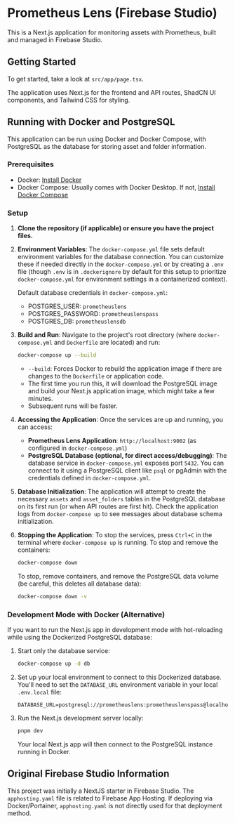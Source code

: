 
# Prometheus Lens (Firebase Studio)

This is a Next.js application for monitoring assets with Prometheus, built and managed in Firebase Studio.

## Getting Started

To get started, take a look at `src/app/page.tsx`.

The application uses Next.js for the frontend and API routes, ShadCN UI components, and Tailwind CSS for styling.

## Running with Docker and PostgreSQL

This application can be run using Docker and Docker Compose, with PostgreSQL as the database for storing asset and folder information.

### Prerequisites

*   Docker: [Install Docker](https://docs.docker.com/get-docker/)
*   Docker Compose: Usually comes with Docker Desktop. If not, [Install Docker Compose](https://docs.docker.com/compose/install/)

### Setup

1.  **Clone the repository (if applicable) or ensure you have the project files.**
2.  **Environment Variables**:
    The `docker-compose.yml` file sets default environment variables for the database connection. You can customize these if needed directly in the `docker-compose.yml` or by creating a `.env` file (though `.env` is in `.dockerignore` by default for this setup to prioritize `docker-compose.yml` for environment settings in a containerized context).

    Default database credentials in `docker-compose.yml`:
    *   POSTGRES_USER: `prometheuslens`
    *   POSTGRES_PASSWORD: `prometheuslenspass`
    *   POSTGRES_DB: `prometheuslensdb`

3.  **Build and Run**:
    Navigate to the project's root directory (where `docker-compose.yml` and `Dockerfile` are located) and run:
    ```bash
    docker-compose up --build
    ```
    *   `--build`: Forces Docker to rebuild the application image if there are changes to the `Dockerfile` or application code.
    *   The first time you run this, it will download the PostgreSQL image and build your Next.js application image, which might take a few minutes.
    *   Subsequent runs will be faster.

4.  **Accessing the Application**:
    Once the services are up and running, you can access:
    *   **Prometheus Lens Application**: `http://localhost:9002` (as configured in `docker-compose.yml`)
    *   **PostgreSQL Database (optional, for direct access/debugging)**: The database service in `docker-compose.yml` exposes port `5432`. You can connect to it using a PostgreSQL client like `psql` or pgAdmin with the credentials defined in `docker-compose.yml`.

5.  **Database Initialization**:
    The application will attempt to create the necessary `assets` and `asset_folders` tables in the PostgreSQL database on its first run (or when API routes are first hit). Check the application logs from `docker-compose up` to see messages about database schema initialization.

6.  **Stopping the Application**:
    To stop the services, press `Ctrl+C` in the terminal where `docker-compose up` is running.
    To stop and remove the containers:
    ```bash
    docker-compose down
    ```
    To stop, remove containers, and remove the PostgreSQL data volume (be careful, this deletes all database data):
    ```bash
    docker-compose down -v
    ```

### Development Mode with Docker (Alternative)

If you want to run the Next.js app in development mode with hot-reloading while using the Dockerized PostgreSQL database:

1.  Start only the database service:
    ```bash
    docker-compose up -d db
    ```
2.  Set up your local environment to connect to this Dockerized database. You'll need to set the `DATABASE_URL` environment variable in your local `.env.local` file:
    ```
    DATABASE_URL=postgresql://prometheuslens:prometheuslenspass@localhost:5432/prometheuslensdb
    ```
3.  Run the Next.js development server locally:
    ```bash
    pnpm dev
    ```
    Your local Next.js app will then connect to the PostgreSQL instance running in Docker.

## Original Firebase Studio Information

This project was initially a NextJS starter in Firebase Studio. The `apphosting.yaml` file is related to Firebase App Hosting. If deploying via Docker/Portainer, `apphosting.yaml` is not directly used for that deployment method.
